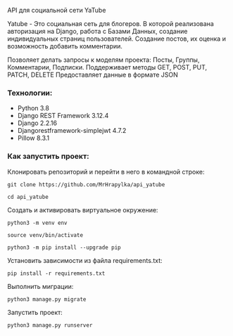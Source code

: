 API для социальной сети YaTube

Yatube - Это социальная сеть для блогеров. В которой реализована
авторизация на Django, работа с Базами Данных, создание индивидуальных страниц
пользователей. Создание постов, их оценка и возможность добавить комментарии.

Позволяет делать запросы к моделям проекта: Посты, Группы, Комментарии, Подписки.
Поддерживает методы GET, POST, PUT, PATCH, DELETE
Предоставляет данные в формате JSON

### Технологии:
- Python 3.8
- Django REST Framework 3.12.4
- Django 2.2.16
- Djangorestframework-simplejwt 4.7.2
- Pillow 8.3.1


### Как запустить проект:

Клонировать репозиторий и перейти в него в командной строке:

```
git clone https://github.com/MrHrapylka/api_yatube
```

```
cd api_yatube
```

Cоздать и активировать виртуальное окружение:

```
python3 -m venv env
```

```
source venv/bin/activate
```

```
python3 -m pip install --upgrade pip
```

Установить зависимости из файла requirements.txt:

```
pip install -r requirements.txt
```

Выполнить миграции:

```
python3 manage.py migrate
```

Запустить проект:

```
python3 manage.py runserver
```
